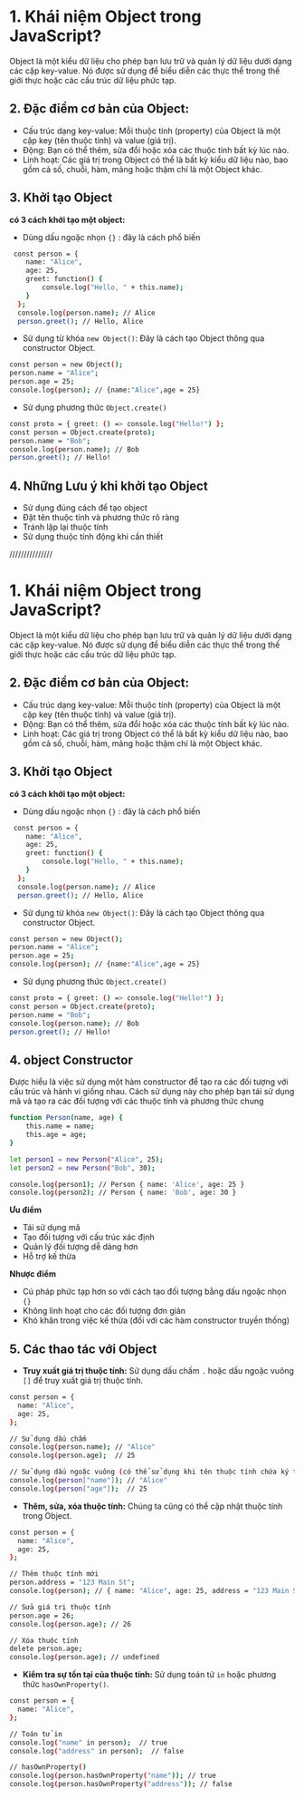 # 1. Khái niệm Object trong JavaScript?

Object là một kiểu dữ liệu cho phép bạn lưu trữ và quản lý dữ liệu dưới dạng các cặp key-value. Nó được sử dụng để biểu diễn các thực thể trong thế giới thực hoặc các cấu trúc dữ liệu phức tạp.

## 2. Đặc điểm cơ bản của Object:

- Cấu trúc dạng key-value: Mỗi thuộc tính (property) của Object là một cặp key (tên thuộc tính) và value (giá trị).
- Động: Bạn có thể thêm, sửa đổi hoặc xóa các thuộc tính bất kỳ lúc nào.
- Linh hoạt: Các giá trị trong Object có thể là bất kỳ kiểu dữ liệu nào, bao gồm cả số, chuỗi, hàm, mảng hoặc thậm chí là một Object khác.

## 3. Khởi tạo Object

**có 3 cách khởi tạo một object:**

- Dùng dấu ngoặc nhọn `{}` : đây là cách phổ biến

```bash
 const person = {
    name: "Alice",
    age: 25,
    greet: function() {
        console.log("Hello, " + this.name);
    }
  };
  console.log(person.name); // Alice
  person.greet(); // Hello, Alice
```

- Sử dụng từ khóa `new Object()`: Đây là cách tạo Object thông qua constructor Object.

```bash
const person = new Object();
person.name = "Alice";
person.age = 25;
console.log(person); // {name:"Alice",age = 25}
```

- Sử dụng phương thức `Object.create()`

```bash
const proto = { greet: () => console.log("Hello!") };
const person = Object.create(proto);
person.name = "Bob";
console.log(person.name); // Bob
person.greet(); // Hello!

```

## 4. Những Lưu ý khi khởi tạo Object

- Sử dụng đúng cách để tạo object
- Đặt tên thuộc tính và phương thức rõ ràng
- Tránh lặp lại thuộc tính
- Sử dụng thuộc tính động khi cần thiết













///////////////

# 1. Khái niệm Object trong JavaScript?

Object là một kiểu dữ liệu cho phép bạn lưu trữ và quản lý dữ liệu dưới dạng các cặp key-value. Nó được sử dụng để biểu diễn các thực thể trong thế giới thực hoặc các cấu trúc dữ liệu phức tạp.

## 2. Đặc điểm cơ bản của Object:

- Cấu trúc dạng key-value: Mỗi thuộc tính (property) của Object là một cặp key (tên thuộc tính) và value (giá trị).
- Động: Bạn có thể thêm, sửa đổi hoặc xóa các thuộc tính bất kỳ lúc nào.
- Linh hoạt: Các giá trị trong Object có thể là bất kỳ kiểu dữ liệu nào, bao gồm cả số, chuỗi, hàm, mảng hoặc thậm chí là một Object khác.

## 3. Khởi tạo Object

**có 3 cách khởi tạo một object:**

- Dùng dấu ngoặc nhọn `{}` : đây là cách phổ biến

```bash
 const person = {
    name: "Alice",
    age: 25,
    greet: function() {
        console.log("Hello, " + this.name);
    }
  };
  console.log(person.name); // Alice
  person.greet(); // Hello, Alice
```

- Sử dụng từ khóa `new Object()`: Đây là cách tạo Object thông qua constructor Object.

```bash
const person = new Object();
person.name = "Alice";
person.age = 25;
console.log(person); // {name:"Alice",age = 25}
```

- Sử dụng phương thức `Object.create()`

```bash
const proto = { greet: () => console.log("Hello!") };
const person = Object.create(proto);
person.name = "Bob";
console.log(person.name); // Bob
person.greet(); // Hello!

```

## 4. object Constructor

Được hiểu là việc sử dụng một hàm constructor để tạo ra các đối tượng với cấu trúc và hành vi giống nhau. Cách sử dụng này cho phép bạn tái sử dụng mã và tạo ra các đối tượng với các thuộc tính và phương thức chung

```bash
function Person(name, age) {
    this.name = name;
    this.age = age;
}

let person1 = new Person("Alice", 25);
let person2 = new Person("Bob", 30);

console.log(person1); // Person { name: 'Alice', age: 25 }
console.log(person2); // Person { name: 'Bob', age: 30 }

```

**Ưu điểm**

- Tái sử dụng mã
- Tạo đối tượng với cấu trúc xác định
- Quản lý đối tượng dễ dàng hơn
- Hỗ trợ kế thừa

**Nhược điểm**

- Cú pháp phức tạp hơn so với cách tạo đối tượng bằng dấu ngoặc nhọn `{}`
- Không linh hoạt cho các đối tượng đơn giản
- Khó khăn trong việc kế thừa (đối với các hàm constructor truyền thống)

## 5. Các thao tác với Object

- **Truy xuất giá trị thuộc tính:** Sử dụng dấu chấm `.` hoặc dấu ngoặc vuông `[]` để truy xuất giá trị thuộc tính.

```bash
const person = {
  name: "Alice",
  age: 25,
};

// Sử dụng dấu chấm
console.log(person.name); // "Alice"
console.log(person.age);  // 25

// Sử dụng dấu ngoặc vuông (có thể sử dụng khi tên thuộc tính chứa ký tự đặc biệt hoặc biến)
console.log(person["name"]); // "Alice"
console.log(person["age"]);  // 25
```

- **Thêm, sửa, xóa thuộc tính:** Chúng ta cũng có thể cập nhật thuộc tính trong Object.

```bash
const person = {
  name: "Alice",
  age: 25,
};

// Thêm thuộc tính mới
person.address = "123 Main St";
console.log(person); // { name: "Alice", age: 25, address = "123 Main St" };

// Sửa giá trị thuộc tính
person.age = 26;
console.log(person.age); // 26

// Xóa thuộc tính
delete person.age;
console.log(person.age); // undefined
```

- **Kiểm tra sự tồn tại của thuộc tính:** Sử dụng toán tử `in` hoặc phương thức `hasOwnProperty()`.

```bash
const person = {
  name: "Alice",
};

// Toán tử in
console.log("name" in person);  // true
console.log("address" in person);  // false

// hasOwnProperty()
console.log(person.hasOwnProperty("name")); // true
console.log(person.hasOwnProperty("address")); // false
```

